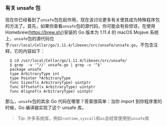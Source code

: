 ### 有关 unsafe 包

现在你已经看到了`unsafe`包在起作用，现在该讨论更多有关使其成为特殊程序包的方法了。首先，如果你查看`unsafe`包的源代码，你可能会有些惊讶。在使用 Homebrew(https://brew.sh/)安装的 Go 版本为 1.11.4 的 macOS Mojave 系统上，`unsafe`包的源代码位于`/usr/local/Cellar/go/1.11.4/libexec/src/unsafe/unsafe.go`，不包含注释，它的内容如下：

```shell
  $ cd /usr/local/Cellar/go/1.11.4/libexec/src/unsafe/
  $ grep  -v '^//' unsafe.go | grep -v '^$'
  package unsafe
  type ArbitraryType int
  type Pointer *ArbitraryType
  func Sizeof(x ArbitraryType) uintptr
  func Offsetof(x ArbitraryType) uintptr
  func Alignof(x ArbitraryType) uintptr
```

那么，`unsafe`包的其余 Go 代码在哪里？答案很简单：当你 import 到你程序里的时候，Go 编译器实现了这个 unsafe 库。

> Tip: 许多系统库，例如`runtime,syscall`和`os`会经常使用到`unsafe`库
